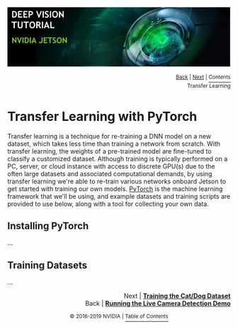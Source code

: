 <img src="https://github.com/dusty-nv/jetson-inference/raw/master/docs/images/deep-vision-header.jpg">
<p align="right"><sup><a href="detectnet-camera-2.md">Back</a> | <a href="pytorch-cat-dog.md">Next</a> | </sup><a href="../README.md#hello-ai-world-inference-only"><sup>Contents</sup></a>
<br/>
<sup>Transfer Learning</sup></s></p>

# Transfer Learning with PyTorch

Transfer learning is a technique for re-training a DNN model on a new dataset, which takes less time than training a network from scratch.  With transfer learning, the weights of a pre-trained model are fine-tuned to classify a customized dataset.  Although training is typically performed on a PC, server, or cloud instance with access to discrete GPU(s) due to the often large datasets and associated computational demands, by using transfer learning we're able to re-train various networks onboard Jetson to get started with training our own models.  <a href=https://pytorch.org/>PyTorch</a> is the machine learning framework that we'll be using, and example datasets and training scripts are provided to use below, along with a tool for collecting your own data.  

## Installing PyTorch

...

## Training Datasets

...

<p align="right">Next | <b><a href="pytorch-cat-dog.md">Training the Cat/Dog Dataset</a></b>
<br/>
Back | <b><a href="detectnet-camera-2.md">Running the Live Camera Detection Demo</a></p>
</b><p align="center"><sup>© 2016-2019 NVIDIA | </sup><a href="../README.md#hello-ai-world-inference-only"><sup>Table of Contents</sup></a></p>
